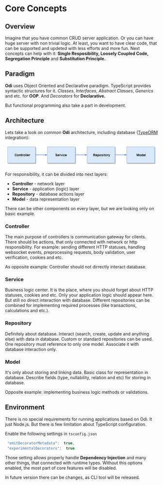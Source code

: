 # Core Concepts

## **Overview**

Imagine that you have common CRUD server application. Or you can have huge server with non trivial logic. At least, you want to have clear code, that can be supported and updeted with less efforts and more fun. Next concepts can help with it: **Single Resposibility, Loosely Coupled Code, Segregation Principle** and **Substitution Principle.**

## Paradigm

**Odi** uses Object Oriented and Declarative paradigm. TypeScript provides syntactic structures for it. _Classes_, _Interfaces_, _Abstract Classes_, _Generics_ and etc. for **OOP**. And _Decorators_ for **Declarative.**

But functional programming also take a part in development.

## **Architecture**

Lets take a look on common **Odi** architecture, including database \([TypeORM](http://typeorm.io/#/) integration\):

![](../.gitbook/assets/untitled-diagram%20%281%29.png)

For responsibility, it can be divided into next layers:

* **Controller** - network layer
* **Service** - application \(logic\) layer
* **Repository** - database actions layer
* **Model** - data representation layer

There can be other components on every layer, but we are looking only on basic example.

### Controller

The main purpose of controllers is communication gateway for clients. There should be actions, that only connected with network or http responsibility. For example: sending different HTTP statuses, handling websocket events, preprocessing requests, body validation, user verification, cookies and etc.

As opposite example: Controller should not dirrectly interact database.

### Service

Business logic center. It is the place, where you should forget about HTTP statuses, cookies and etc. Only your application logic should appear here. But still no direct interaction with database. Different repositories can be combined for implementing required processes \(like transactions, calculations and etc.\).

### Repository

Definitely about database. Interact \(search, create, update and anything else\) with data in database. Custom or standard repositories can be used. One repository must reference to only one model. Associate it with database interaction only.

### Model

It's only about storing and linking data. Basic class for representation in database. Describe fields \(type, nullability, relation and etc\) for storing in database.

Opposite example: implementing business logic methods or validations.

## Environment

There is no special requirements for running applications based on Odi. It just Node.js. But there is few limitation about TypeScript configuration.

Enable the following settings in `tsconfig.json`

```javascript
 "emitDecoratorMetadata":  true, 
 "experimentalDecorators":  true
```

Those setting allows properly handle **Dependency Injection** and many other things, that connected with runtime types. Without this options enabled, the most part of core features will be disabled.

In future version there can be changes, as CLI tool will be released.

